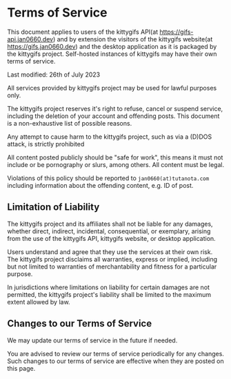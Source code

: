 # Terms of Service
This document applies to users of the kittygifs API(at https://gifs-api.jan0660.dev) and by extension the visitors of the kittygifs website(at https://gifs.jan0660.dev) and the desktop application as it is packaged by the kittygifs project. Self-hosted instances of kittygifs may have their own terms of service.

Last modified: 26th of July 2023

All services provided by kittygifs project may be used for lawful purposes only.

The kittygifs project reserves it's right to refuse, cancel or suspend service, including the deletion of your account and offending posts. This document is a non-exhaustive list of possible reasons.

Any attempt to cause harm to the kittygifs project, such as via a (D)DOS attack, is strictly prohibited

All content posted publicly should be "safe for work", this means it must not include or be pornography or slurs, among others. All content must be legal.

Violations of this policy should be reported to `jan0660(at)tutanota.com` including information about the offending content, e.g. ID of post.
## Limitation of Liability
The kittygifs project and its affiliates shall not be liable for any damages, whether direct, indirect, incidental, consequential, or exemplary, arising from the use of the kittygifs API, kittygifs website, or desktop application.

Users understand and agree that they use the services at their own risk. The kittygifs project disclaims all warranties, express or implied, including but not limited to warranties of merchantability and fitness for a particular purpose.

In jurisdictions where limitations on liability for certain damages are not permitted, the kittygifs project's liability shall be limited to the maximum extent allowed by law.
## Changes to our Terms of Service
We may update our terms of service in the future if needed.

You are advised to review our terms of service periodically for any changes. Such changes to our terms of service are effective when they are posted on this page.
